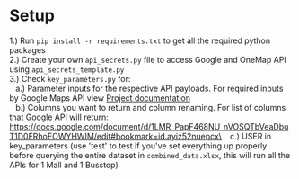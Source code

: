 # Setup
1.) Run `pip install -r requirements.txt` to get all the required python packages\
2.) Create your own `api_secrets.py` file to access Google and OneMap API using `api_secrets_template.py`\
3.) Check `key_parameters.py` for:\
    &ensp; a.) Parameter inputs for the respective API payloads. For required inputs by Google Maps API view [Project documentation](https://docs.google.com/document/d/1LMR_PapF468NU_nVOSQTbVeaDbuT1D0ERhoEOWYHWIM/edit)\
    &ensp; b.) Columns you want to return and column renaming. For list of columns that Google API will return: https://docs.google.com/document/d/1LMR_PapF468NU_nVOSQTbVeaDbuT1D0ERhoEOWYHWIM/edit#bookmark=id.ayiz52nuepcx\
    &ensp; c.) USER in key_parameters (use 'test' to test if you've set everything up properly before querying the entire dataset in `combined_data.xlsx`, this will run all the APIs for 1 Mall and 1 Busstop) 
